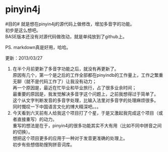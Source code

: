 pinyin4j
========

#目的#
就是想在pinyin4j的源代码上做修改，增加多音字的功能。  
初步是这么想吧。  
BASE版本还没有对源代码做改动，就是单纯放到了github上。  
  
PS. markdown真是好用，哈哈。
  
更新：2013/03/27  
1. 在半个月前更新了多音字功能之后，就没有再更新了。  
   原因有几个，第一个是之后的工作全部都在pinyindb的工作量上，工作之繁重无聊（就不是代码工作了）让我没有动力；  
   再一个原因是，最近在忙毕业和毕业旅行，占了很多业余时间；  
   最重要的原因是，我发觉解决多音字这个问题上，之前我想得过于简单了。  
   这个从文字判断发音的多音字处理，比输入法里对多音字的处理麻烦很多。  
   同时慨叹一下中国语言文化的博大精深吧。。。  
2. 今天看到六天前有人给我这个项目打了个星，于是又激起我完成这个项目（或者直接重写）的动力。  
   重写的想法是在于，pinyin4j的很多功能其实不大有用（比如不同中拼音之间的切换）。  
   想把这个项目更多的应用于一种对于发音更准确的处理上。  
   初步有些想借助搜狗拼音词库。  
